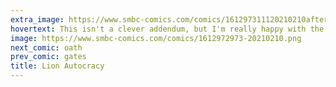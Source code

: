 ```yaml
---
extra_image: https://www.smbc-comics.com/comics/161297311120210210after.png
hovertext: This isn't a clever addendum, but I'm really happy with the way the little pebbles imply motion without the need for whoosh-lines.
image: https://www.smbc-comics.com/comics/1612972973-20210210.png
next_comic: oath
prev_comic: gates
title: Lion Autocracy
---
```


